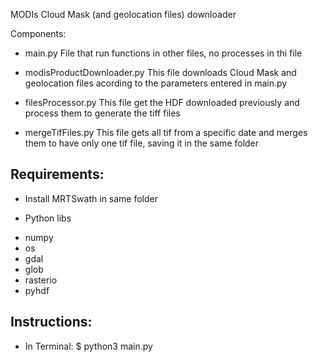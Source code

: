 MODIs Cloud Mask (and geolocation files) downloader

Components:
- main.py
File that run functions in other files, no processes in thi file

- modisProductDownloader.py
This file downloads Cloud Mask and geolocation files acording to the parameters entered in main.py

- filesProcessor.py
This file get the HDF downloaded previously and process them to generate the tiff files

- mergeTifFiles.py
This file gets all tif from a specific date and merges them to have only one tif file, saving it in the same folder




Requirements:
-------------

* Install MRTSwath in same folder

* Python libs
- numpy
- os
- gdal
- glob
- rasterio
- pyhdf


Instructions:
-------------
- In Terminal:
$ python3 main.py